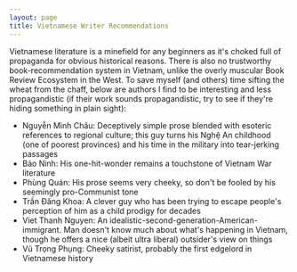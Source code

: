 ```yaml
---
layout: page
title: Vietnamese Writer Recommendations
---
```


Vietnamese literature is a minefield for any beginners as it's choked full of propaganda for obvious historical reasons. There is also no trustworthy book-recommendation system in Vietnam, unlike the overly muscular Book Review Ecosystem in the West. To save myself (and others) time sifting the wheat from the chaff, below are authors I find to be interesting and less propagandistic (if their work sounds propagandistic, try to see if they're hiding something in plain sight):
- Nguyễn Minh Châu: Deceptively simple prose blended with esoteric references to regional culture; this guy turns his Nghệ An childhood (one of poorest provinces) and his time in the military into tear-jerking passages
- Bảo Ninh: His one-hit-wonder remains a touchstone of Vietnam War literature
- Phùng Quán: His prose seems very cheeky, so don't be fooled by his seemingly pro-Communist tone
- Trần Đăng Khoa: A clever guy who has been trying to escape people's perception of him as a child prodigy for decades
- Viet Thanh Nguyen: An idealistic-second-generation-American-immigrant. Man doesn't know much about what's happening in Vietnam, though he offers a nice (albeit ultra liberal) outsider's view on things
- Vũ Trọng Phụng: Cheeky satirist, probably the first edgelord in Vietnamese history